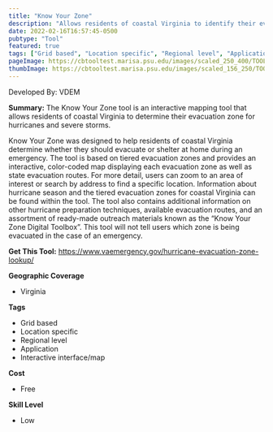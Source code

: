 ```yaml
---
title: "Know Your Zone"
description: "Allows residents of coastal Virginia to identify their evacuation zone in preparation for severe weather conditions during annual hurricane season"
date: 2022-02-16T16:57:45-0500
pubtype: "Tool"
featured: true
tags: ["Grid based", "Location specific", "Regional level", "Application", "Interactive interface/map"]
pageImage: https://cbtooltest.marisa.psu.edu/images/scaled_250_400/TOOLID_11.0_ScreenCapture-1.png
thumbImage: https://cbtooltest.marisa.psu.edu/images/scaled_156_250/TOOLID_11.0_ScreenCapture-1.png
---
```

Developed By: VDEM

**Summary:** The Know Your Zone tool is an interactive mapping tool that allows residents of coastal Virginia to determine their evacuation zone for hurricanes and severe storms. 

Know Your Zone was designed to help residents of coastal Virginia determine whether they should evacuate or shelter at home during an emergency. The tool is based on tiered evacuation zones and provides an interactive, color-coded map displaying each evacuation zone as well as state evacuation routes. For more detail, users can zoom to an area of interest or search by address to find a specific location. Information about hurricane season and the tiered evacuation zones for coastal Virginia can be found within the tool. The tool also contains additional information on other hurricane preparation techniques, available evacuation routes, and an assortment of ready-made outreach materials known as the “Know Your Zone Digital Toolbox”. This tool will not tell users which zone is being evacuated in the case of an emergency. 

__**Get This Tool:**__ https://www.vaemergency.gov/hurricane-evacuation-zone-lookup/

__**Geographic Coverage**__
- Virginia

__**Tags**__
-  Grid based
-  Location specific
-  Regional level
-  Application
-  Interactive interface/map

__**Cost**__
- Free

__**Skill Level**__
- Low
